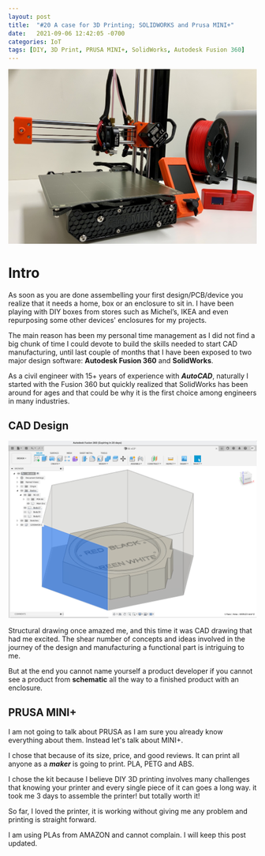 ```yaml
---
layout: post
title:  "#20 A case for 3D Printing; SOLIDWORKS and Prusa MINI+"
date:   2021-09-06 12:42:05 -0700
categories: IoT
tags: [DIY, 3D Print, PRUSA MINI+, SolidWorks, Autodesk Fusion 360]
---
```

![Temp Calibrator](/assets/img/19Pursa.JPEG)

# Intro
As soon as you are done assembelling your first design/PCB/device you realize that it needs a home, box or an enclosure to sit in. I have been playing with DIY boxes from stores such as Michel’s, IKEA and even repurposing some other devices' enclosures for my projects.

The main reason has been my personal time management as I did not find a big chunk of time I could devote to build the skills needed to start CAD manufacturing, until last couple of months that I have been exposed to two major design software: **Autodesk Fusion 360** and **SolidWorks**.

As a civil engineer with 15+ years of experience with ***AutoCAD***, naturally I started with the Fusion 360 but quickly realized that SolidWorks has been around for ages and that could be why it is the first choice among engineers in many industries. 

## CAD Design
![Temp Calibrator](/assets/img/19Fusion360.JPEG)

Structural drawing once amazed me, and this time it was CAD drawing that had me excited. The shear number of concepts and ideas involved in the journey of the design and manufacturing a functional part is intriguing to me. 

But at the end you cannot name yourself a product developer if you cannot see a product from **schematic** all the way to a finished product with an enclosure.

## PRUSA MINI+

I am not going to talk about PRUSA as I am sure you already know everything about them. Instead let's talk about MINI+.

I chose that because of its size, price, and good reviews. It can print all anyone as a ***maker*** is going to print. PLA, PETG and ABS. 

I chose the kit because I believe DIY 3D printing involves many challenges that knowing your printer and every single piece of it can goes a long way. it took me 3 days to assemble the printer! but totally worth it!

So far, I loved the printer, it is working without giving me any problem and printing is straight forward. 

I am using PLAs from AMAZON and cannot complain. I will keep this post updated.
